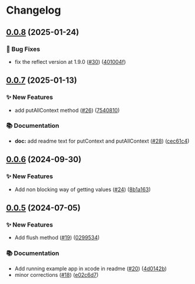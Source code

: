 # Changelog

## [0.0.8](https://github.com/spotify/confidence-sdk-flutter/compare/0.0.7...0.0.8) (2025-01-24)


### 🐛 Bug Fixes

* fix the reflect version at 1.9.0 ([#30](https://github.com/spotify/confidence-sdk-flutter/issues/30)) ([401004f](https://github.com/spotify/confidence-sdk-flutter/commit/401004f0beaa4e1d09e3e57be6dd0f045bd0975a))


## [0.0.7](https://github.com/spotify/confidence-sdk-flutter/compare/0.0.6...0.0.7) (2025-01-13)


### ✨ New Features

* add putAllContext method ([#26](https://github.com/spotify/confidence-sdk-flutter/issues/26)) ([7540810](https://github.com/spotify/confidence-sdk-flutter/commit/7540810ee5bfeb5284544e6f3313f87eccd52393))

### 📚 Documentation

* **doc:** add readme text for putContext and putAllContext ([#28](https://github.com/spotify/confidence-sdk-flutter/issues/28)) ([cec61c4](https://github.com/spotify/confidence-sdk-flutter/commit/cec61c4a396e6c15a3494c0166735ebd5f13ae4f))


## [0.0.6](https://github.com/spotify/confidence-sdk-flutter/compare/0.0.5...0.0.6) (2024-09-30)


### ✨ New Features

* Add non blocking way of getting values ([#24](https://github.com/spotify/confidence-sdk-flutter/issues/24)) ([8b1a163](https://github.com/spotify/confidence-sdk-flutter/commit/8b1a1639c4a66ed2dd33854ff61638f693484df5))


## [0.0.5](https://github.com/spotify/confidence-sdk-flutter/compare/0.0.4...0.0.5) (2024-07-05)


### ✨ New Features

* Add flush method ([#19](https://github.com/spotify/confidence-sdk-flutter/issues/19)) ([0299534](https://github.com/spotify/confidence-sdk-flutter/commit/02995341c06e0d5e2343857da6394511d6c26b88))


### 📚 Documentation

* Add running example app in xcode in readme ([#20](https://github.com/spotify/confidence-sdk-flutter/issues/20)) ([4d0142b](https://github.com/spotify/confidence-sdk-flutter/commit/4d0142b45e58a1f5bb5ae9771a1a40615916ab66))
* minor corrections ([#18](https://github.com/spotify/confidence-sdk-flutter/issues/18)) ([e02c6d7](https://github.com/spotify/confidence-sdk-flutter/commit/e02c6d720d7c5bf6ece0bfcf39b7f5965aa7acde))

